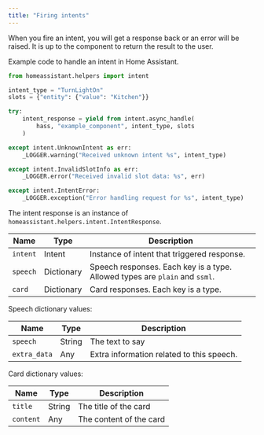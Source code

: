 ```yaml
---
title: "Firing intents"
---
```


When you fire an intent, you will get a response back or an error will be raised. It is up to the component to return the result to the user.

Example code to handle an intent in Home Assistant.

```python
from homeassistant.helpers import intent

intent_type = "TurnLightOn"
slots = {"entity": {"value": "Kitchen"}}

try:
    intent_response = yield from intent.async_handle(
        hass, "example_component", intent_type, slots
    )

except intent.UnknownIntent as err:
    _LOGGER.warning("Received unknown intent %s", intent_type)

except intent.InvalidSlotInfo as err:
    _LOGGER.error("Received invalid slot data: %s", err)

except intent.IntentError:
    _LOGGER.exception("Error handling request for %s", intent_type)
```

The intent response is an instance of `homeassistant.helpers.intent.IntentResponse`.

| Name | Type | Description |
| ---- | ---- | ----------- |
| `intent` | Intent | Instance of intent that triggered response. |
| `speech` | Dictionary | Speech responses. Each key is a type. Allowed types are `plain` and `ssml`. |
| `card` | Dictionary | Card responses. Each key is a type. |

Speech dictionary values:

| Name | Type | Description |
| ---- | ---- | ----------- |
| `speech` | String | The text to say
| `extra_data` | Any | Extra information related to this speech.

Card dictionary values:

| Name | Type | Description |
| ---- | ---- | ----------- |
| `title` | String | The title of the card
| `content` | Any | The content of the card
